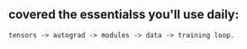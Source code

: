 ## covered the essentialss you'll use daily:

```
tensors -> autograd -> modules -> data -> training loop.
```
